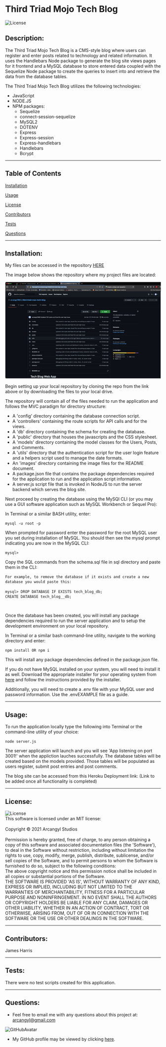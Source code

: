 # Third Triad Mojo Tech Blog

![License](https://img.shields.io/badge/License-MIT-green.svg)<br>

## Description:<br>

The Third Triad Mojo Tech Blog is a CMS-style blog where users can register and enter posts related to technology and related information. It uses the Handlebars Node package to generate the blog site views pages for it frontend and a MySQL database to store entered data coupled with the Sequelize Node package to create the queries to insert into and retrieve the data from the database tables.<br>


The Third Triad Mojo Tech Blog utilizes the following technologies:
  * JavaScript
  * NODE.JS
  * NPM packages:
    * Sequelize
    * connect-session-sequelize
    * MySQL2
    * DOTENV
    * Express
    * Express-session
    * Express-handlebars
    * Handlebars
    * Bcrypt

---


## Table of Contents<br>

[Installation](#installation)<br>

[Usage](#usage)<br>

[License](#license)<br>

[Contributors](#contributors)<br>

[Tests](#tests)<br>

[Questions](#Questions)<br>

---

## Installation:<br>

My files can be accessed in the repository [HERE](https://github.com/arcangyl1963/third-triad-mojo-tech-blog)<br>

The image below shows the repository where my project files are located:

![Third Triad Mojo Tech Blog Repo](./images/TTMBlog_repo.png)<br>


Begin setting up your local repository by cloning the repo from the link above or by downloading the files to your local drive.<br>

The repository will contain all of the files needed to run the application and follows the MVC paradigm for directory structure:<br>

* A 'config' directory containing the database connection script.
* A 'controllers' containing the route scripts for API calls and for the views.
* A 'db' directory containing the schema for creating the database.
* A 'public' directory that houses the javascripts and the CSS stylesheet.
* A 'models' directory containing the model classes for the Users, Posts, and Comments.
* A 'utils' directory that the authentication script for the user login feature and a helpers script used to manage the date formats.
* An 'images' directory containing the image files for the README document.
* A package.json file that contains the package dependencies required for the application to run and the application script information.
* A server.js script file that is invoked in NodeJS to run the server backend which serves the blog site.

Next proceed by creating the database using the MySQl CLI (or you may use a GUI software application such as MySQL Workbench or Sequel Pro):

  In Terminal or a similar BASH utility, enter:
  ~~~
  mysql -u root -p
  ~~~
  When prompted for password enter the password for the root MySQL user you set during installation of MySQL.
  You should then see the mysql prompt indicating you are now in the MySQL CLI:
  ~~~
  mysql>
  ~~~
  Copy the SQL commands from the schema.sql file in sql directory and paste them in the CLI:
  ~~~
For example, to remove the database if it exists and create a new database you would paste this:

mysql> DROP DATABASE IF EXISTS tech_blog_db;
CREATE DATABASE tech_blog__db;
~~~
<br>

Once the database has been created, you will install any package dependencies required to run the server application and to setup the development environment on your local repository.<br>

In Terminal or a similar bash command-line utility, navigate to the working directory and enter:<br>

~~~
npm install OR npm i
~~~

This will install any package dependencies defined in the package.json file.<br>

If you do not have MySQL installed on your system, you will need to install it as well. Download the appropriate installer for your operating system from [here](https://dev.mysql.com/downloads/installer/) and follow the instructions provided by the installer.<br>

Additionally, you will need to create a .env file with your MySQL user and password information. Use the .envEXAMPLE file as a guide.<br> 

---

## Usage:<br>
To run the application locally type the following into Terminal or the command-line utility of your choice:<br>

~~~
node server.js
~~~

The server application will launch and you will see 'App listening on port 3001!' when the appliction lauches successfully. The database tables will be created based on the models provided. Those tables will be populated as users register, submit post entries and post comments.

The blog site can be accessed from this Heroku Deployment link:
(Link to be added once all functionality is completed)

---

## License:<br>

![License](https://img.shields.io/badge/License-MIT-green.svg)<br>This software is licensed under an MIT license:<br><br>Copyright © 2021 Arcangyl Studios<br><br>Permission is hereby granted, free of charge, to any person obtaining a copy of this software and associated documentation files (the 'Software'), to deal in the Software without restriction, including without limitation the rights to use, copy, modify, merge, publish, distribute, sublicense, and/or sell copies of the Software, and to permit persons to whom the Software is furnished to do so, subject to the following conditions:<br>The above copyright notice and this permission notice shall be included in all copies or substantial portions of the Software.<br>THE SOFTWARE IS PROVIDED 'AS IS', WITHOUT WARRANTY OF ANY KIND, EXPRESS OR IMPLIED, INCLUDING BUT NOT LIMITED TO THE WARRANTIES OF MERCHANTABILITY, FITNESS FOR A PARTICULAR PURPOSE AND NONINFRINGEMENT. IN NO EVENT SHALL THE AUTHORS OR COPYRIGHT HOLDERS BE LIABLE FOR ANY CLAIM, DAMAGES OR OTHER LIABILITY, WHETHER IN AN ACTION OF CONTRACT, TORT OR OTHERWISE, ARISING FROM, OUT OF OR IN CONNECTION WITH THE SOFTWARE OR THE USE OR OTHER DEALINGS IN THE SOFTWARE.<br>

---

## Contributors:<br>

James Harris<br>

---

## Tests:<br>

There were no test scripts created for this application.<br>

---

## Questions:<br>


- Feel free to email me with any questions about this project at: arcangyl@gmail.com<br>

![GitHubAvatar](https://avatars.githubusercontent.com/u/77169680?v=4)<br>

- My GitHub profile may be viewed by clicking [here](https://github.com/arcangyl1963).